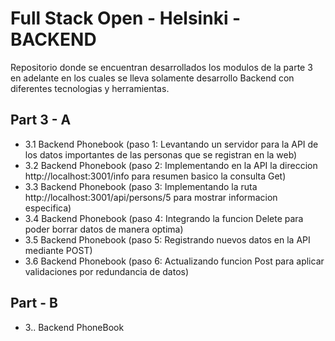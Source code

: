 # Full Stack Open - Helsinki - BACKEND

Repositorio donde se encuentran desarrollados los modulos de la parte 3 en adelante en los cuales se lleva solamente desarrollo Backend
con diferentes tecnologias y herramientas.

## Part 3 - A 

- 3.1 Backend Phonebook (paso 1: Levantando un servidor para la API de los datos importantes de las personas que se registran en la web)
- 3.2 Backend Phonebook (paso 2: Implementando en la API la direccion  http://localhost:3001/info para resumen basico la consulta Get)
- 3.3 Backend Phonebook (paso 3: Implementando la ruta http://localhost:3001/api/persons/5 para mostrar informacion especifica)
- 3.4 Backend Phonebook (paso 4: Integrando la funcion Delete para poder borrar datos de manera optima)
- 3.5 Backend Phonebook (paso 5: Registrando nuevos datos en la API mediante POST)
- 3.6 Backend Phonebook (paso 6: Actualizando funcion Post para aplicar validaciones por redundancia de datos)



## Part  - B
- 3.. Backend PhoneBook 